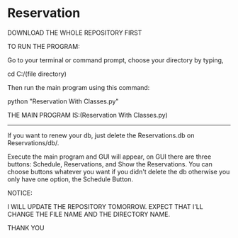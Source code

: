 # Reservation
 DOWNLOAD THE WHOLE REPOSITORY FIRST
 
 TO RUN THE PROGRAM:
 
 Go to your terminal or command prompt, choose your directory by typing,
 
 cd C:/(file directory)
 
 Then run the main program using this command:
 
 python "Reservation With Classes.py"
 
 THE MAIN PROGRAM IS:(Reservation With Classes.py)
 
 
 
 *****************************
 
 If you want to renew your db, just delete the Reservations.db on Reservations/db/.
 
 Execute the main program and GUI will appear, on GUI there are three buttons: Schedule, Reservations, and Show the Reservations. You can choose buttons whatever you want if you
 didn't delete the db otherwise you only have one option, the Schedule Button.
 
NOTICE:

I WILL UPDATE THE REPOSITORY TOMORROW. EXPECT THAT I'LL CHANGE THE FILE NAME AND THE DIRECTORY NAME.

THANK YOU
